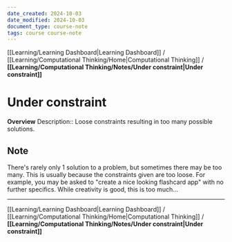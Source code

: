 ```yaml
---
date_created: 2024-10-03
date_modified: 2024-10-03
document_type: course-note
tags: course course-note
---
```

[[Learning/Learning Dashboard|Learning Dashboard]] / [[Learning/Computational Thinking/Home|Computational Thinking]] / **[[Learning/Computational Thinking/Notes/Under constraint|Under constraint]]**
# Under constraint
**Overview**
Description:: Loose constraints resulting in too many possible solutions.

## Note

There's rarely only 1 solution to a problem, but sometimes there may be too many. This is usually because the constraints given are too loose. For example, you may be asked to "create a nice looking flashcard app" with no further specifics. While creativity is good, this is too much...

---
[[Learning/Learning Dashboard|Learning Dashboard]] / [[Learning/Computational Thinking/Home|Computational Thinking]] / **[[Learning/Computational Thinking/Notes/Under constraint|Under constraint]]**